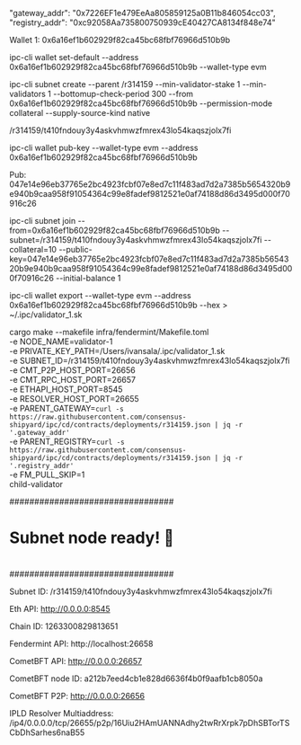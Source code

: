   "gateway_addr": "0x7226EF1e479EeAa805859125a0B11b846054cc03",
  "registry_addr": "0xc92058Aa735800750939cE40427CA8134f848e74"

Wallet 1: 0x6a16ef1b602929f82ca45bc68fbf76966d510b9b

ipc-cli wallet set-default --address 0x6a16ef1b602929f82ca45bc68fbf76966d510b9b --wallet-type evm

ipc-cli subnet create --parent /r314159 --min-validator-stake 1 --min-validators 1 --bottomup-check-period 300 --from 0x6a16ef1b602929f82ca45bc68fbf76966d510b9b --permission-mode collateral --supply-source-kind native

/r314159/t410fndouy3y4askvhmwzfmrex43lo54kaqszjolx7fi

ipc-cli wallet pub-key --wallet-type evm --address 0x6a16ef1b602929f82ca45bc68fbf76966d510b9b

Pub: 047e14e96eb37765e2bc4923fcbf07e8ed7c11f483ad7d2a7385b5654320b9e940b9caa958f91054364c99e8fadef9812521e0af74188d86d3495d000f70916c26

ipc-cli subnet join --from=0x6a16ef1b602929f82ca45bc68fbf76966d510b9b --subnet=/r314159/t410fndouy3y4askvhmwzfmrex43lo54kaqszjolx7fi --collateral=10 --public-key=047e14e96eb37765e2bc4923fcbf07e8ed7c11f483ad7d2a7385b5654320b9e940b9caa958f91054364c99e8fadef9812521e0af74188d86d3495d000f70916c26 --initial-balance 1

ipc-cli wallet export --wallet-type evm --address 0x6a16ef1b602929f82ca45bc68fbf76966d510b9b --hex > ~/.ipc/validator_1.sk


cargo make --makefile infra/fendermint/Makefile.toml \
    -e NODE_NAME=validator-1 \
    -e PRIVATE_KEY_PATH=/Users/ivansala/.ipc/validator_1.sk \
    -e SUBNET_ID=/r314159/t410fndouy3y4askvhmwzfmrex43lo54kaqszjolx7fi \
    -e CMT_P2P_HOST_PORT=26656 \
    -e CMT_RPC_HOST_PORT=26657 \
    -e ETHAPI_HOST_PORT=8545 \
    -e RESOLVER_HOST_PORT=26655 \
    -e PARENT_GATEWAY=`curl -s https://raw.githubusercontent.com/consensus-shipyard/ipc/cd/contracts/deployments/r314159.json | jq -r '.gateway_addr'` \
    -e PARENT_REGISTRY=`curl -s https://raw.githubusercontent.com/consensus-shipyard/ipc/cd/contracts/deployments/r314159.json | jq -r '.registry_addr'` \
    -e FM_PULL_SKIP=1 \
    child-validator



#################################
#                               #
# Subnet node ready! 🚀         #
#                               #
#################################

Subnet ID:
        /r314159/t410fndouy3y4askvhmwzfmrex43lo54kaqszjolx7fi

Eth API:
        http://0.0.0.0:8545

Chain ID:
        1263300829813651

Fendermint API:
        http://localhost:26658

CometBFT API:
        http://0.0.0.0:26657

CometBFT node ID:
        a212b7eed4cb1e828d6636f4b0f9aafb1cb8050a

CometBFT P2P:
        http://0.0.0.0:26656

IPLD Resolver Multiaddress:
        /ip4/0.0.0.0/tcp/26655/p2p/16Uiu2HAmUANNAdhy2twRrXrpk7pDhSBTorTSCbDhSarhes6naB55
